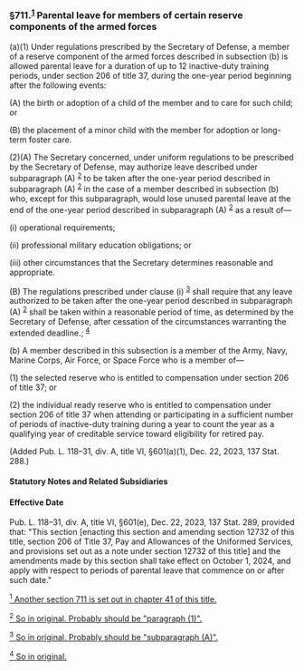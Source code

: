 ### §711.<sup><a href="#710_1_target" name="710_1">1</a></sup> Parental leave for members of certain reserve components of the armed forces ###

(a)(1) Under regulations prescribed by the Secretary of Defense, a member of a reserve component of the armed forces described in subsection (b) is allowed parental leave for a duration of up to 12 inactive-duty training periods, under section 206 of title 37, during the one-year period beginning after the following events:

(A) the birth or adoption of a child of the member and to care for such child; or

(B) the placement of a minor child with the member for adoption or long-term foster care.

(2)(A) The Secretary concerned, under uniform regulations to be prescribed by the Secretary of Defense, may authorize leave described under subparagraph (A) <sup><a href="#711_2_target" name="711_2">2</a></sup> to be taken after the one-year period described in subparagraph (A) <sup><a href="#711_2_target" name="711_2">2</a></sup> in the case of a member described in subsection (b) who, except for this subparagraph, would lose unused parental leave at the end of the one-year period described in subparagraph (A) <sup><a href="#711_2_target" name="711_2">2</a></sup> as a result of—

(i) operational requirements;

(ii) professional military education obligations; or

(iii) other circumstances that the Secretary determines reasonable and appropriate.

(B) The regulations prescribed under clause (i) <sup><a href="#711_3_target" name="711_3">3</a></sup> shall require that any leave authorized to be taken after the one-year period described in subparagraph (A) <sup><a href="#711_2_target" name="711_2">2</a></sup> shall be taken within a reasonable period of time, as determined by the Secretary of Defense, after cessation of the circumstances warranting the extended deadline.; <sup><a href="#711_4_target" name="711_4">4</a></sup>

(b) A member described in this subsection is a member of the Army, Navy, Marine Corps, Air Force, or Space Force who is a member of—

(1) the selected reserve who is entitled to compensation under section 206 of title 37; or

(2) the individual ready reserve who is entitled to compensation under section 206 of title 37 when attending or participating in a sufficient number of periods of inactive-duty training during a year to count the year as a qualifying year of creditable service toward eligibility for retired pay.

(Added Pub. L. 118–31, div. A, title VI, §601(a)(1), Dec. 22, 2023, 137 Stat. 288.)

#### **Statutory Notes and Related Subsidiaries** ####

#### Effective Date ####

Pub. L. 118–31, div. A, title VI, §601(e), Dec. 22, 2023, 137 Stat. 289, provided that: "This section [enacting this section and amending section 12732 of this title, section 206 of Title 37, Pay and Allowances of the Uniformed Services, and provisions set out as a note under section 12732 of this title] and the amendments made by this section shall take effect on October 1, 2024, and apply with respect to periods of parental leave that commence on or after such date."

[<sup>1</sup> Another section 711 is set out in chapter 41 of this title.](#711_1)

[<sup>2</sup> So in original. Probably should be "paragraph (1)".](#711_2)

[<sup>3</sup> So in original. Probably should be "subparagraph (A)".](#711_3)

[<sup>4</sup> So in original.](#711_4)
